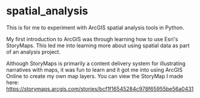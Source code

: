 # spatial_analysis
This is for me to experiment with ArcGIS spatial analysis tools in Python. 

My first introduction to ArcGIS was through learning how to use Esri's StoryMaps. This led me into learning more about using spatial data as part of an analysis project. 

Although StoryMaps is primarily a content delivery system for illustrating narratives with maps, it was fun to learn and it got me into using ArcGIS Online to create my own map layers. You can view the StoryMap I made here: https://storymaps.arcgis.com/stories/bcf1f16545284c978f65955be56a0431
